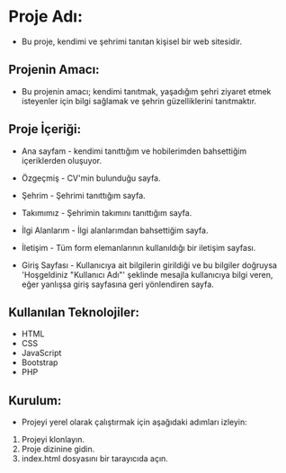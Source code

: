 # Proje Adı:

- Bu proje, kendimi ve şehrimi tanıtan kişisel bir web sitesidir.

## Projenin Amacı:

- Bu projenin amacı; kendimi tanıtmak, yaşadığım şehri ziyaret etmek isteyenler için bilgi sağlamak ve şehrin güzelliklerini tanıtmaktır.

## Proje İçeriği:

- Ana sayfam - kendimi tanıttığım ve hobilerimden bahsettiğim içeriklerden oluşuyor.

- Özgeçmiş - CV'min bulunduğu sayfa.

- Şehrim - Şehrimi tanıttığım sayfa.

- Takımımız - Şehrimin takımını tanıttığım sayfa.

- İlgi Alanlarım - İlgi alanlarımdan bahsettiğim sayfa.

- İletişim - Tüm form elemanlarının kullanıldığı bir iletişim sayfası. 

- Giriş Sayfası - Kullanıcıya ait bilgilerin girildiği ve bu bilgiler doğruysa 'Hoşgeldiniz "Kullanıcı Adı"' şeklinde mesajla kullanıcıya bilgi veren, eğer yanlışsa giriş sayfasına geri yönlendiren sayfa.  

## Kullanılan Teknolojiler:

- HTML
- CSS
- JavaScript
- Bootstrap
- PHP

## Kurulum:

- Projeyi yerel olarak çalıştırmak için aşağıdaki adımları izleyin:

1. Projeyi klonlayın.
2. Proje dizinine gidin.
3. index.html dosyasını bir tarayıcıda açın.
